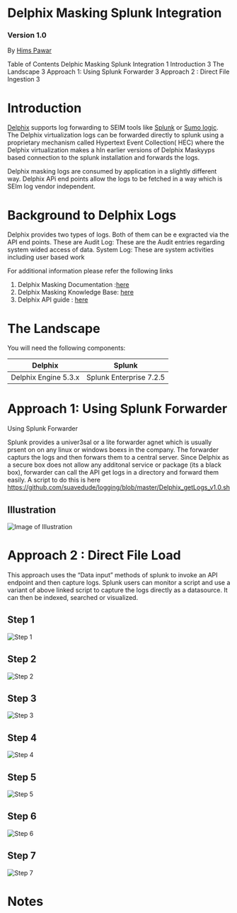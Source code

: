 <h1>Delphix Masking Splunk Integration</h1>
<h3>Version 1.0</h3>




By [Hims Pawar](https://www.linkedin.com/in/himspawar)



Table of Contents
Delphic Masking Splunk Integration	1
Introduction	3
The Landscape	3
Approach 1: Using Splunk Forwarder	3
Approach 2 : Direct File Ingestion	3

 


<h1>Introduction</h1>

[Delphix](https://www.delphix.com/) supports log forwarding to SEIM tools like [Splunk](https://www.splunk.com/) or [Sumo logic](https://www.sumologic.com/). The Delphix virtualization logs can be forwarded directly to splunk using a proprietary mechanism called Hypertext Event Collection( HEC) where the Delphix virtualization makes a hIn earlier versions of Delphix Maskyyps based connection to the splunk installation and forwards the logs.

Delphix masking logs are consumed by application in a slightly different way. Delphix APi end points allow the logs to be fetched in a way which is SEIm log vendor independent.

<h1>Background to Delphix Logs</h1>

Delphix provides two types of logs. Both of them can be e exgracted via the API end points. These are 
Audit Log: These are the Audit entries regarding system wided access of data.
System Log: These are system activities including user based work 


For additional information please refer the following links

1. Delphix Masking Documentation :[here](https://maskingdocs.delphix.com)
1. Delphix Masking Knowledge Base: [here](https://support.delphix.com/Delphix_Masking_Engine)
1. Delphix API guide : [here](https://maskingdocs.delphix.com/Delphix_Masking_APIs/Masking_Client/Masking_API_Client/)

<h1>The Landscape</h1>

You will need the following components:


Delphix | Splunk
------------ | -------------
Delphix Engine 5.3.x | Splunk Enterprise 7.2.5



<h1>Approach 1: Using Splunk Forwarder</h1>

Using Splunk Forwarder

Splunk provides a univer3sal or a lite forwarder agnet which is usually prsent on on any linux or windows boexs in the company. The forwarder capturs the logs and then forwars them to a central server. Since Delphix as a secure box does not allow any additonal service or package (its a black box), forwarder can call the API get logs in a directory and forward them easily. A script to do this is here https://github.com/suavedude/logging/blob/master/Delphix_getLogs_v1.0.sh

<h2>Illustration</h2>

![Image of Illustration](https://github.com/suavedude/logging/blob/master/pic1.png)

<h1>Approach 2 : Direct File Load</h1>

This approach uses the “Data input” methods of splunk to invoke an API endpoint and then capture logs. Splunk users can monitor a script and use a variant of above linked script to capture the logs directly as a datasource. It can then be indexed, searched or visualized.

<h2>Step 1</h2>

![Step 1](https://github.com/suavedude/logging/blob/master/approach_1.png)

<h2>Step 2</h2>

![Step 2](https://github.com/suavedude/logging/blob/master/approach_2.png)

<h2>Step 3</h2>

![Step 3](https://github.com/suavedude/logging/blob/master/approach_3.png)

<h2>Step 4</h2>

![Step 4](https://github.com/suavedude/logging/blob/master/approach_4.png)

<h2>Step 5</h2>

![Step 5](https://github.com/suavedude/logging/blob/master/approach_5.png)

<h2>Step 6</h2>

![Step 6](https://github.com/suavedude/logging/blob/master/approach_6.png)

<h2>Step 7</h2>

![Step 7](https://github.com/suavedude/logging/blob/master/approach_7.png)


<h1>Notes</h1>
